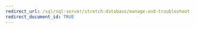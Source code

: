 ```yaml
---
redirect_url: /sql/sql-server/stretch-database/manage-and-troubleshoot-stretch-database
redirect_document_id: TRUE 
---
```

